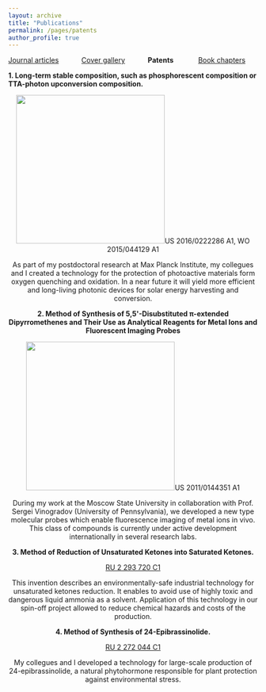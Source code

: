 ```yaml
---
layout: archive
title: "Publications"
permalink: /pages/patents
author_profile: true
---
```





[Journal articles](https://mihafil.github.io/academic/publications)  &emsp;&emsp;&emsp;[Cover gallery](https://mihafil.github.io/academic/pages/cover-gallery) &emsp;&emsp;&emsp;**Patents**  &emsp;&emsp; &emsp;[Book chapters](https://mihafil.github.io/academic/pages/book-chapters)


**1. Long-term stable composition, such as phosphorescent composition or TTA-photon upconversion composition.**

<div style="text-align:center"><img src="https://mihafil.github.io/academic/images/patent-uc.jpg" style="width:300px;height:auto></div>

EP 2 851 407 A1, [US 2016/0222286 A1](http://www.freepatentsonline.com/20160222286.pdf), WO 2015/044129 A1

As part of my postdoctoral research at Max Planck Institute, my collegues and I created a technology for the protection of 
photoactive materials form oxygen quenching and oxidation. In a near future it will yield more efficient and long-living 
photonic devices for solar energy harvesting and conversion. 

**2. Method of Synthesis of 5,5'-Disubstituted π-extended Dipyrromethenes and Their Use as Analytical Reagents for Metal Ions and Fluorescent Imaging Probes**

<div style="text-align:center"><img src="https://mihafil.github.io/academic/images/patent-dpm.jpg" style="width:300px;height:auto></div>

[US 2011/0144351 A1](http://www.freepatentsonline.com/20110144351.pdf)

During my work at the Moscow State University in collaboration with Prof. Sergei Vinogradov (University of Pennsylvania), we developed a new type molecular probes which enable fluorescence imaging of metal ions in vivo. This class of compounds is currently under active development internationally in several research labs.


**3. Method of Reduction of Unsaturated Ketones into Saturated Ketones.**

[RU 2 293 720 C1](https://mihafil.github.io/academic/files/PatentRU-2007.pdf)

This invention describes an environmentally-safe industrial technology for unsaturated ketones reduction. It enables to avoid use of highly toxic and dangerous liquid ammonia as a solvent. Application of this technology in our spin-off project allowed to reduce chemical hazards and costs of the production.


**4. Method of Synthesis of 24-Epibrassinolide.**

[RU 2 272 044 C1](https://mihafil.github.io/academic/files/PatentRU-2006.pdf)

My collegues and I developed a technology for large-scale production of 24-epibrassinolide, a natural phytohormone responsible for plant protection against environmental stress.
